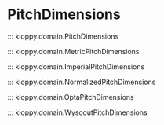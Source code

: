 # PitchDimensions

::: kloppy.domain.PitchDimensions

::: kloppy.domain.MetricPitchDimensions

::: kloppy.domain.ImperialPitchDimensions

::: kloppy.domain.NormalizedPitchDimensions

::: kloppy.domain.OptaPitchDimensions

::: kloppy.domain.WyscoutPitchDimensions
